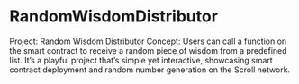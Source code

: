# RandomWisdomDistributor
Project: Random Wisdom Distributor Concept: Users can call a function on the smart contract to receive a random piece of wisdom from a predefined list. It’s a playful project that’s simple yet interactive, showcasing smart contract deployment and random number generation on the Scroll network.
